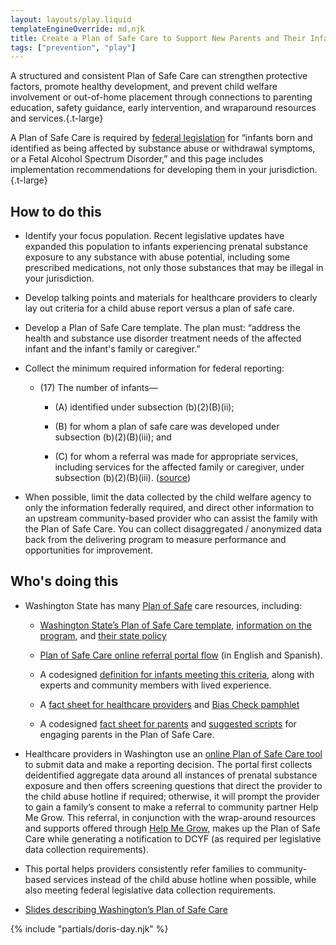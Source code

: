 ```yaml
---
layout: layouts/play.liquid
templateEngineOverride: md,njk
title: Create a Plan of Safe Care to Support New Parents and Their Infants
tags: ["prevention", "play"]
---
```


A structured and consistent Plan of Safe Care can strengthen protective factors, promote healthy development, and prevent child welfare involvement or out-of-home placement through connections to parenting education, safety guidance, early intervention, and wraparound resources and services.{.t-large}

A Plan of Safe Care is required by [federal legislation](https://www.congress.gov/bill/114th-congress/senate-bill/524/text) for “infants born and identified as being affected by substance abuse or withdrawal symptoms, or a Fetal Alcohol Spectrum Disorder,” and this page includes implementation recommendations for developing them in your jurisdiction.{.t-large}

## How to do this

* Identify your focus population. Recent legislative updates have expanded this population to infants experiencing prenatal substance exposure to any substance with abuse potential, including some prescribed medications, not only those substances that may be illegal in your jurisdiction.

* Develop talking points and materials for healthcare providers to clearly lay out criteria for a child abuse report versus a plan of safe care.

* Develop a Plan of Safe Care template. The plan must: “address the health and substance use disorder treatment needs of the affected infant and the infant's family or caregiver.”

* Collect the minimum required information for federal reporting:

  * (17) The number of infants—

    * (A) identified under subsection (b)(2)(B)(ii);

    * (B) for whom a plan of safe care was developed under subsection (b)(2)(B)(iii); and

    * (C) for whom a referral was made for appropriate services, including services for the affected family or caregiver, under subsection (b)(2)(B)(iii). ([source](https://www.congress.gov/bill/114th-congress/senate-bill/524/text))

* When possible, limit the data collected by the child welfare agency to only the information federally required, and direct other information to an upstream community-based provider who can assist the family with the Plan of Safe Care. You can collect disaggregated / anonymized data back from the delivering program to measure performance and opportunities for improvement.

## Who's doing this

* Washington State has many [Plan of Safe](https://dcyf.wa.gov/safety/plan-safe-care) care resources, including:

  * [Washington State’s Plan of Safe Care template](https://www.dcyf.wa.gov/sites/default/files/forms/15-491.docx), [information on the program](https://dcyf.wa.gov/safety/plan-safe-care), and [their state policy](https://dcyf.wa.gov/1100-child-safety/1135-infant-safety-education-and-intervention)

  * [Plan of Safe Care online referral portal flow](https://www.dcyf.wa.gov/publications-library?combine_1=CWP_0087&combine=&field_program_topic_2_value=All&field_languages_available_value=All) (in English and Spanish).

  * A codesigned [definition for infants meeting this criteria](https://www.dcyf.wa.gov/sites/default/files/pdf/WA-WorkgroupDefinitions.pdf), along with experts and community members with lived experience.

  * A [fact sheet for healthcare providers](https://www.dcyf.wa.gov/safety/plan-safe-care/Healthcare-Providers) and [Bias Check pamphlet](https://www.dcyf.wa.gov/sites/default/files/pubs/CWP_0086.pdf)

  * A codesigned [fact sheet for parents](https://drive.google.com/file/d/1y1ojcBl-gmLBeKb0qybQU5yntAhuYlJh/view?usp=drive_link) and [suggested scripts](https://drive.google.com/file/d/1uthZqW0xEbvKnzxsEveFJOBoAopByd_u/view?usp=drive_link) for engaging parents in the Plan of Safe Care.

* Healthcare providers in Washington use an [online Plan of Safe Care tool](https://safecarewa.communityos.org/safecareWA) to submit data and make a reporting decision. The portal first collects deidentified aggregate data around all instances of prenatal substance exposure and then offers screening questions that direct the provider to the child abuse hotline if required; otherwise, it will prompt the provider to gain a family’s consent to make a referral to community partner Help Me Grow. This referral, in conjunction with the wrap-around resources and supports offered through [Help Me Grow](https://helpmegrowwa.org/), makes up the Plan of Safe Care while generating a notification to DCYF (as required per legislative data collection requirements).

* This portal helps providers consistently refer families to community-based services instead of the child abuse hotline when possible, while also meeting federal legislative data collection requirements.

* [Slides describing Washington’s Plan of Safe Care](https://drive.google.com/file/d/1Y1SY_Toqf9cAo-1EExCsY2FtEkhW7J0e/view?usp=drive_link)

{% include "partials/doris-day.njk" %}